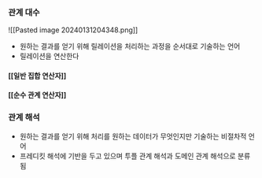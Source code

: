 ### 관계 대수
![[Pasted image 20240131204348.png]]
- 원하는 결과를 얻기 위해 릴레이션을 처리하는 과정을 순서대로 기술하는 언어
- 릴레이션을 연산한다
#### [[일반 집합 연산자]]
#### [[순수 관계 연산자]]
### 관계 해석

- 원하는 결과를 얻기 위해 처리를 원하는 데이터가 무엇인지만 기술하는 비절차적 언어
- 프레디킷 해석에 기반을 두고 있으며 투플 관계 해석과 도메인 관계 해석으로 분류됨